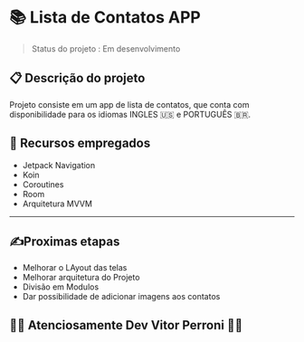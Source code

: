 # 📚 Lista de Contatos APP

>Status do projeto : Em desenvolvimento

## 📋 Descrição do projeto

Projeto consiste em um app de lista de contatos,
que conta com disponibilidade para os idiomas INGLES :us: e PORTUGUÊS :brazil:.


## 🙌 Recursos empregados 
* Jetpack Navigation
* Koin
* Coroutines
* Room
* Arquitetura MVVM
---

## :writing_hand:Proximas etapas
* Melhorar o LAyout das telas
* Melhorar arquitetura do Projeto
* Divisão em Modulos
* Dar possibilidade de adicionar imagens aos contatos

## 👨‍💻 Atenciosamente Dev Vitor Perroni 🙋‍♂️
